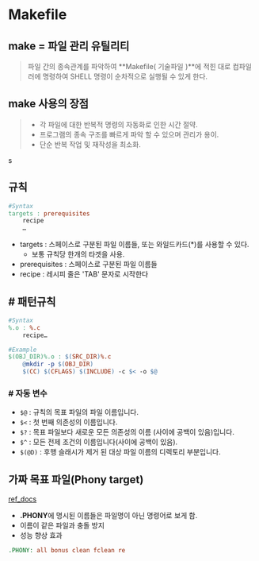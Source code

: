 # **Makefile**

## **make = 파일 관리 유틸리티**
> 파일 간의 종속관계를 파악하여 **Makefile( 기술파일 )**에 적힌 대로 컴파일러에 명령하여 SHELL 명령이 순차적으로 실행될 수 있게 한다.

## **make 사용의 장점**
> - 각 파일에 대한 반복적 명령의 자동화로 인한 시간 절약.
> - 프로그램의 종속 구조를 빠르게 파악 할 수 있으며 관리가 용이.
> - 단순 반복 작업 및 재작성을 최소화.

s
## **규칙**

```Makefile
#Syntax
targets : prerequisites
	recipe
	…
```
- targets : 스페이스로 구분된 파일 이름들, 또는 와일드카드(*)를 사용할 수 있다.
    - 보통 규칙당 한개의 타겟을 사용.
- prerequisites : 스페이스로 구분된 파일 이름들
- recipe : 레시피 줄은 'TAB' 문자로 시작한다

## **# 패턴규칙**

```Makefile
#Syntax
%.o : %.c
	recipe…

#Example
$(OBJ_DIR)%.o : $(SRC_DIR)%.c
	@mkdir -p $(OBJ_DIR)
	$(CC) $(CFLAGS) $(INCLUDE) -c $< -o $@
```

### **# 자동 변수**

- `$@` : 규칙의 목표 파일의 파일 이름입니다.
- `$<` : 첫 번째 의존성의 이름입니다.
- `$?` : 목표 파일보다 새로운 모든 의존성의 이름 (사이에 공백이 있음)입니다.
- `$^` : 모든 전제 조건의 이름입니다(사이에 공백이 있음).
- `$(@D)` : 후행 슬래시가 제거 된 대상 파일 이름의 디렉토리 부분입니다.






## **가짜 목표 파일(Phony target)**

[ref_docs](https://www.gnu.org/software/make/manual/make.html#Phony-Targets)

- **.PHONY**에 명시된 이름들은 파일명이 아닌 명령어로 보게 함.
- 이름이 같은 파일과 충돌 방지
- 성능 향상 효과

```Makefile
.PHONY: all bonus clean fclean re
```
